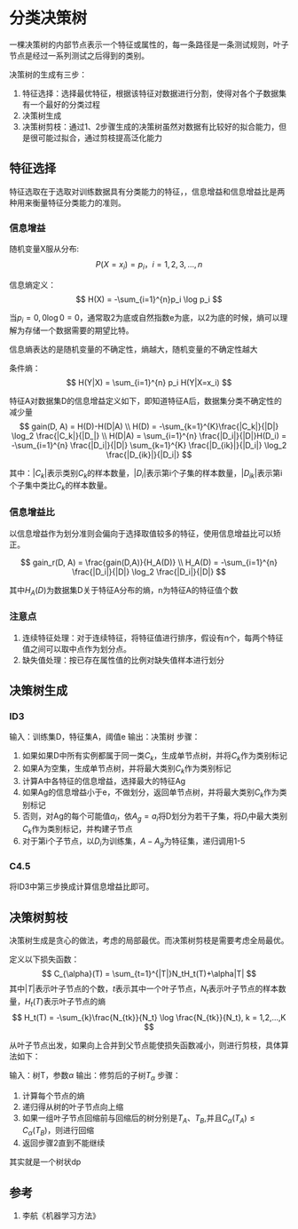 # 分类决策树

一棵决策树的内部节点表示一个特征或属性的，每一条路径是一条测试规则，叶子节点是经过一系列测试之后得到的类别。

决策树的生成有三步：
1. 特征选择：选择最优特征，根据该特征对数据进行分割，使得对各个子数据集有一个最好的分类过程
2. 决策树生成
3. 决策树剪枝：通过1、2步骤生成的决策树虽然对数据有比较好的拟合能力，但是很可能过拟合，通过剪枝提高泛化能力


## 特征选择

特征选取在于选取对训练数据具有分类能力的特征，，信息增益和信息增益比是两种用来衡量特征分类能力的准则。

### 信息增益

随机变量X服从分布:
$$
P(X=x_i) = p_i，i=1,2,3,...,n
$$

信息熵定义：
$$
H(X) = -\sum_{i=1}^{n}p_i \log p_i
$$

当$p_i=0,0\log 0 = 0$，通常取2为底或自然指数e为底，以2为底的时候，熵可以理解为存储一个数据需要的期望比特。

信息熵表达的是随机变量的不确定性，熵越大，随机变量的不确定性越大

条件熵：
$$
H(Y|X) = \sum_{i=1}^{n} p_i H(Y|X=x_i)
$$

特征A对数据集D的信息增益定义如下，即知道特征A后，数据集分类不确定性的减少量
$$
gain(D, A) = H(D)-H(D|A) \\
H(D) = -\sum_{k=1}^{K}\frac{|C_k|}{|D|} \log_2 \frac{|C_k|}{|D_|} \\
H(D|A) = \sum_{i=1}^{n} \frac{|D_i|}{|D|}H(D_i) = -\sum_{i=1}^{n} \frac{|D_i|}{|D|} \sum_{k=1}^{K} \frac{|D_{ik}|}{|D_i|} \log_2 \frac{|D_{ik}|}{|D_i|}
$$

其中：$|C_k|$表示类别$C_k$的样本数量，$|D_i|$表示第i个子集的样本数量，$|D_{ik}|$表示第i个子集中类比$C_k$的样本数量。


### 信息增益比

以信息增益作为划分准则会偏向于选择取值较多的特征，使用信息增益比可以矫正。

$$
gain_r(D, A) = \frac{gain(D,A)}{H_A(D)} \\
H_A(D) = -\sum_{i=1}^{n} \frac{|D_i|}{|D|} \log_2 \frac{|D_i|}{|D|}
$$

其中$H_A(D)$为数据集D关于特征A分布的熵，n为特征A的特征值个数

### 注意点

1. 连续特征处理：对于连续特征，将特征值进行排序，假设有n个，每两个特征值之间可以取中点作为划分点。
2. 缺失值处理：按已存在属性值的比例对缺失值样本进行划分

## 决策树生成

### ID3

输入：训练集D，特征集A，阈值e
输出：决策树
步骤：
1. 如果如果D中所有实例都属于同一类$C_k$，生成单节点树，并将$C_k$作为类别标记
2. 如果A为空集，生成单节点树，并将最大类别$C_k$作为类别标记
3. 计算A中各特征的信息增益，选择最大的特征Ag
4. 如果Ag的信息增益小于e，不做划分，返回单节点树，并将最大类别$C_k$作为类别标记
5. 否则，对Ag的每个可能值$a_i$，依$A_g = a_i$将D划分为若干子集，将$D_i$中最大类别$C_k$作为类别标记，并构建子节点
6. 对于第i个子节点，以$D_i$为训练集，$A-A_g$为特征集，递归调用1-5

### C4.5

将ID3中第三步换成计算信息增益比即可。

## 决策树剪枝

决策树生成是贪心的做法，考虑的局部最优。而决策树剪枝是需要考虑全局最优。

定义以下损失函数：
$$
C_{\alpha}(T) = \sum_{t=1}^{|T|}N_tH_t(T)+\alpha|T|
$$
其中$|T|$表示叶子节点的个数，$t$表示其中一个叶子节点，$N_t$表示叶子节点的样本数量，$H_t(T)$表示叶子节点的熵
$$
H_t(T) = -\sum_{k}\frac{N_{tk}}{N_t} \log \frac{N_{tk}}{N_t}, k = 1,2,...,K
$$

从叶子节点出发，如果向上合并到父节点能使损失函数减小，则进行剪枝，具体算法如下：

输入：树T，参数$\alpha$
输出：修剪后的子树$T_{\alpha}$
步骤：
1. 计算每个节点的熵
2. 递归得从树的叶子节点向上缩
3. 如果一组叶子节点回缩前与回缩后的树分别是$T_A、T_B$,并且$C_{\alpha}(T_A) \le C_{\alpha}(T_B)$，则进行回缩
4. 返回步骤2直到不能继续

其实就是一个树状dp

## 参考

1. 李航《机器学习方法》